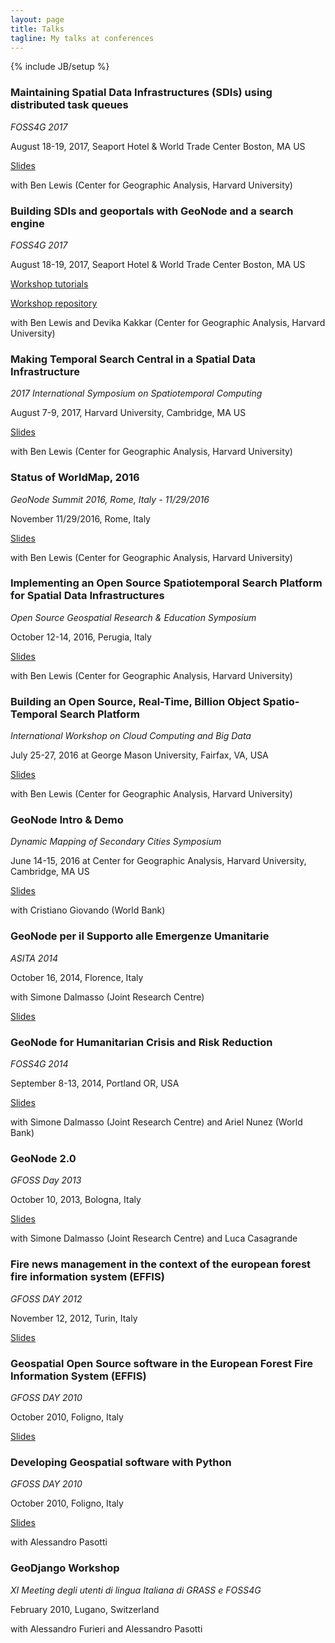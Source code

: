 ```yaml
---
layout: page
title: Talks
tagline: My talks at conferences
---
```

{% include JB/setup %}



### Maintaining Spatial Data Infrastructures (SDIs) using distributed task queues

*FOSS4G 2017*

August 18-19, 2017, Seaport Hotel & World Trade Center Boston, MA US

<a href="https://www.slideshare.net/capooti/maintaining-spatial-data-infrastructures-sdis-using-distributed-task-queues">Slides</a>

with Ben Lewis (Center for Geographic Analysis, Harvard University)



### Building SDIs and geoportals with GeoNode and a search engine

*FOSS4G 2017*

August 18-19, 2017, Seaport Hotel & World Trade Center Boston, MA US

<a href="http://www.paolocorti.net/foss4g_2017_geonode_solr/">Workshop tutorials</a>

<a href="https://github.com/capooti/foss4g_2017_geonode_solr">Workshop repository</a>

with Ben Lewis and Devika Kakkar (Center for Geographic Analysis, Harvard University)



### Making Temporal Search Central in a Spatial Data Infrastructure

*2017 International Symposium on Spatiotemporal Computing*

August 7-9, 2017, Harvard University, Cambridge, MA US

<a href="https://www.slideshare.net/capooti/making-temporal-search-central-in-a-spatial-data-infrastructure">Slides</a>

with Ben Lewis (Center for Geographic Analysis, Harvard University)



### Status of WorldMap, 2016

*GeoNode Summit 2016, Rome, Italy - 11/29/2016*

November 11/29/2016, Rome, Italy

<a href="http://www.slideshare.net/capooti/status-of-worldmap-2016">Slides</a>

with Ben Lewis (Center for Geographic Analysis, Harvard University)



### Implementing an Open Source Spatiotemporal Search Platform for Spatial Data Infrastructures

*Open Source Geospatial Research & Education Symposium*

October 12-14, 2016, Perugia, Italy

<a href="http://www.slideshare.net/capooti/implementing-an-open-source-spatiotemporal-search-platform-for-spatial-data-infrastructures">Slides</a>

with Ben Lewis (Center for Geographic Analysis, Harvard University)



### Building an Open Source, Real-Time, Billion Object Spatio-Temporal Search Platform

*International Workshop on Cloud Computing and Big Data*

July 25-27, 2016 at George Mason University, Fairfax, VA, USA

<a href="http://www.slideshare.net/capooti/building-an-open-source-realtime-billion-object-spatiotemporal-search-platform">Slides</a>

with Ben Lewis (Center for Geographic Analysis, Harvard University)



### GeoNode Intro & Demo

*Dynamic Mapping of Secondary Cities Symposium*

June 14-15, 2016 at Center for Geographic Analysis, Harvard University, Cambridge, MA US

<a href="http://www.slideshare.net/capooti/geo-node-intro-amp-demo">Slides</a>

with Cristiano Giovando (World Bank)



### GeoNode per il Supporto alle Emergenze Umanitarie

*ASITA 2014*

October 16, 2014, Florence, Italy

with Simone Dalmasso (Joint Research Centre)

<a href="http://www.slideshare.net/capooti/geonode-per-il-supporto-alle-emergenze-umanitarie">Slides</a>



### GeoNode for Humanitarian Crisis and Risk Reduction

*FOSS4G 2014*

September 8-13, 2014, Portland OR, USA

<a href="http://www.slideshare.net/capooti/foss4g-2014-geonodefinal">Slides</a>

with Simone Dalmasso (Joint Research Centre) and Ariel Nunez (World Bank)



### GeoNode 2.0

*GFOSS Day 2013*

October 10, 2013, Bologna, Italy

<a href="http://www.slideshare.net/capooti/geonode-20">Slides</a>

with Simone Dalmasso (Joint Research Centre) and Luca Casagrande



### Fire news management in the context of the european forest fire information system (EFFIS)

*GFOSS DAY 2012*

November 12, 2012, Turin, Italy

<a href="http://www.slideshare.net/capooti/fire-news-management-in-the-context-of-the-european-forest-fire-information-system-effis">Slides</a>



### Geospatial Open Source software in the European Forest Fire Information System (EFFIS)

*GFOSS DAY 2010*

October 2010, Foligno, Italy

<a href="http://www.slideshare.net/capooti/lutilizzo-di-software-fee-and-open-source-nello-european-forest-fire-information-system-effis">Slides</a>



### Developing Geospatial software with Python

*GFOSS DAY 2010*

October 2010, Foligno, Italy

<a href="http://www.slideshare.net/capooti/developing-geospatial-software-with-python-part-1">Slides</a>

with Alessandro Pasotti



### GeoDjango Workshop

*XI Meeting degli utenti di lingua Italiana di GRASS e FOSS4G*

February 2010, Lugano, Switzerland

with Alessandro Furieri and Alessandro Pasotti
